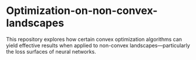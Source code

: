 # Optimization-on-non-convex-landscapes
This repository explores how certain convex optimization algorithms can yield effective results when applied to non-convex landscapes—particularly the loss surfaces of neural networks.
